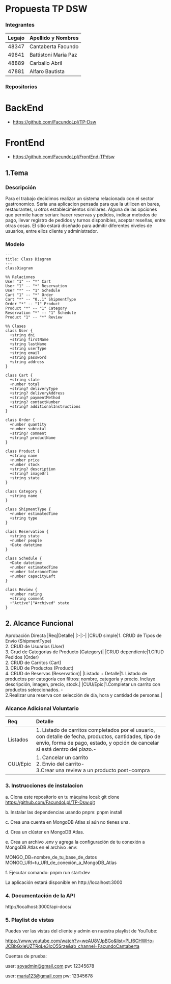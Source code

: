 # Propuesta TP DSW

### Integrantes

| Legajo | Apellido y Nombres   |
| :----- | :------------------- |
| 48347  | Cantaberta Facundo   |
| 49641  | Battistoni Maria Paz |
| 48889  | Carballo Abril       |
| 47881  | Alfaro Bautista      |

### Repositorios

# BackEnd

- https://github.com/FacundoLpl/TP-Dsw

# FrontEnd

- https://github.com/FacundoLpl/FrontEnd-TPdsw

## 1.Tema

### Descripción

Para el trabajo decidimos realizar un sistema relacionado con el sector gastronomico. Seria una aplicacion pensada para que la utilicen en bares, restaurantes, u otros establecimientos similares. Alguna de las opciones que permite hacer serian: hacer reservas y pedidos, indicar metodos de pago, llevar registro de pedidos y turnos disponibles, aceptar reseñas, entre otras cosas.
El sitio estará diseñado para admitir diferentes niveles de usuarios, entre ellos cliente y administrador.

### Modelo

```mermaid
---
title: Class Diagram
---
classDiagram

%% Relaciones
User "1" -- "*" Cart
User "1" -- "*" Reservation
User "*" -- "1" Schedule
Cart "1" -- "*" Order
Cart "*" -- "0..1" ShipmentType
Order "*" -- "1" Product
Product "*" -- "1" Category
Reservation "*" -- "1" Schedule
Product "1" -- "*" Review

%% Clases
class User {
  +string dni
  +string firstName
  +string lastName
  +string userType
  +string email
  +string password
  +string address
}

class Cart {
  +string state
  +number total
  +string? deliveryType
  +string? deliveryAddress
  +string? paymentMethod
  +string? contactNumber
  +string? additionalInstructions
}

class Order {
  +number quantity
  +number subtotal
  +string? comment
  +string? productName
}

class Product {
  +string name
  +number price
  +number stock
  +string? description
  +string? imageUrl
  +string state
}

class Category {
  +string name
}

class ShipmentType {
  +number estimatedTime
  +string type
}

class Reservation {
  +string state
  +number people
  +Date datetime
}

class Schedule {
  +Date datetime
  +number estimatedTime
  +number toleranceTime
  +number capacityLeft
}

class Review {
  +number rating
  +string comment
  +"Active"|"Archived" state
}

```

## 2. Alcance Funcional

Aprobación Directa
|Req|Detalle|
|:-|:-|
|CRUD simple|1. CRUD de Tipos de Envio (ShipmentType)<br>2. CRUD de Usuarios (User)<br>3. Crud de Categorias de Producto (Category)|
|CRUD dependiente|1.CRUD Pedidos (Order)<br>2. CRUD de Carritos (Cart)<br>3. CRUD de Productos (Product)<br>4. CRUD de Reservas (Reservation)|
|Listado + Detalle|1. Listado de productos por categoría con filtros: nombre, categoría y precio. Incluye descripción, imagen, precio, stock.|
|CUU/Epic|1.Completar un carrito con productos seleccionados. -<br>2.Realizar una reserva con selección de día, hora y cantidad de personas.|

### Alcance Adicional Voluntario


| Req      | Detalle       |
| :------- | :------------ |
| Listados | 1. Listado de carritos completados por el usuario, con detalle de fecha, productos, cantidades, tipo de envío, forma de pago, estado, y opción de   cancelar si está dentro del plazo.- |
| CUU/Epic | 1. Cancelar un carrito<br>2. Envio del carrito-<br>3.Crear una review a un producto post-compra |

### 3. Instrucciones de instalacion
a. Clona este repositorio en tu máquina local:
git clone https://github.com/FacundoLpl/TP-Dsw.git

b. Instalar las dependencias usando pnpm:
pnpm install

c. Crea una cuenta en MongoDB Atlas si aún no tienes una.

d. Crea un clúster en MongoDB Atlas.

e. Crea un archivo .env y agrega la configuración de tu conexión a MongoDB Atlas en el archivo .env:

MONGO_DB=nombre_de_tu_base_de_datos
MONGO_URI=tu_URI_de_conexión_a_MongoDB_Atlas

f. Ejecutar comando:
pnpm run start:dev

La aplicación estará disponible en http://localhost:3000

### 4. Documentación de la API
http://localhost:3000/api-docs/

### 5. Playlist de vistas 
Puedes ver las vistas del cliente y admin en nuestra playlist de YouTube:

https://www.youtube.com/watch?v=weAU8VJpBGo&list=PLf6CHWHo-JCBbGxIeUZTRqLe3IcO5Srze&ab_channel=FacundoCantaberta

Cuentas de prueba: 

user: soyadmin@gmail.com
pw: 12345678

user: maria123@gmail.com
pw: 12345678
